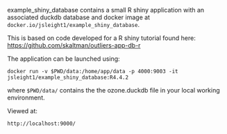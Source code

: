 
example_shiny_database contains a small R shiny application with an associated duckdb database
and docker image at `docker.io/jsleight1/example_shiny_database`.

This is based on code developed for a R shiny tutorial found here: https://github.com/skaltman/outliers-app-db-r

The application can be launched using:

```
docker run -v $PWD/data:/home/app/data -p 4000:9003 -it jsleight1/example_shiny_database:R4.4.2
```

where `$PWD/data/` contains the the ozone.duckdb file in your local working environment.

Viewed at:

```
http://localhost:9000/
```
